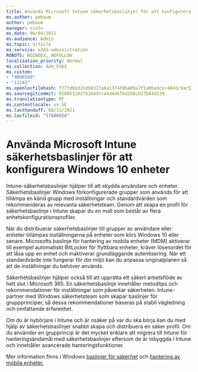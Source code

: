 ```yaml
---
title: Använda Microsoft Intune säkerhetsbaslinjer för att konfigurera Windows 10 enheter
ms.author: pebaum
author: pebaum
manager: scotv
ms.date: 06/04/2021
ms.audience: Admin
ms.topic: article
ms.service: o365-administration
ROBOTS: NOINDEX, NOFOLLOW
localization_priority: Normal
ms.collection: Adm_O365
ms.custom:
- "9006500"
- "11142"
ms.openlocfilehash: f77fdbb315db8317a6a1374f05489a7f5a0bedcec484dc9ac53a473098583949
ms.sourcegitcommit: 920051182781bd97ce4d4d6fbd268cb37b84d239
ms.translationtype: MT
ms.contentlocale: sv-SE
ms.lasthandoff: 08/11/2021
ms.locfileid: "57886650"
---
```

# <a name="use-microsoft-intune-security-baselines-to-configure-windows-10-devices"></a>Använda Microsoft Intune säkerhetsbaslinjer för att konfigurera Windows 10 enheter

Intune-säkerhetsbaslinjer hjälper till att skydda användare och enheter. Säkerhetsbaslinjer Windows förkonfigurerade grupper som används för att tillämpa en känd grupp med inställningar och standardvärden som rekommenderas av relevanta säkerhetsteam. Genom att skapa en profil för säkerhetsbaslinje i Intune skapar du en mall som består av flera enhetskonfigurationsprofiler.

När du distribuerar säkerhetsbaslinjer till grupper av användare eller enheter tillämpas inställningarna på enheter som körs Windows 10 eller senare. Microsofts baslinje för hantering av mobila enheter (MDM) aktiverar till exempel automatiskt BitLocker för flyttbara enheter, kräver lösenordet för att låsa upp en enhet och inaktiverar grundläggande autentisering. När ett standardvärde inte fungerar för din miljö kan du anpassa originalplanen så att de inställningar du behöver används.

Säkerhetsbaslinjer hjälper också till att upprätta ett säkert arbetsflöde av helt slut i Microsoft 365. En säkerhetsbaslinje innehåller metodtips och rekommendationer för inställningar som påverkar säkerheten. Intune-partner med Windows säkerhetsteam som skapar baslinjer för gruppprinciper, så dessa rekommendationer baseras på stabil vägledning och omfattande erfarenhet.

Om du är nybörjare i Intune och är osäker på var du ska börja kan du med hjälp av säkerhetsbaslinjer snabbt skapa och distribuera en säker profil. Om du använder en grupprincip är det mycket enklare att migrera till Intune för hanteringsändamål med säkerhetsbaslinjer eftersom de är inbyggda i Intune och innehåller avancerade hanteringsfunktioner.

Mer information finns i Windows [baslinjer för säkerhet](https://docs.microsoft.com/windows/security/threat-protection/windows-security-baselines) och [hantering av mobila enheter.](https://docs.microsoft.com/windows/client-management/mdm/)

